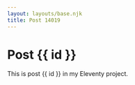 ```yaml
---
layout: layouts/base.njk
title: Post 14019
---
```


# Post {{ id }}

This is post {{ id }} in my Eleventy project.
